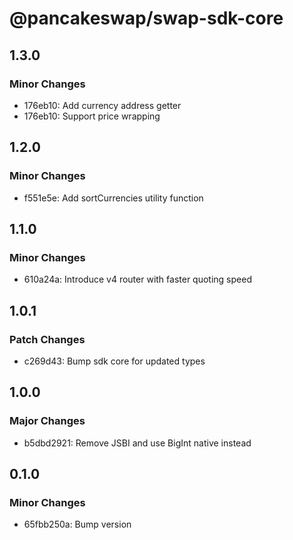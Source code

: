 # @pancakeswap/swap-sdk-core

## 1.3.0

### Minor Changes

- 176eb10: Add currency address getter
- 176eb10: Support price wrapping

## 1.2.0

### Minor Changes

- f551e5e: Add sortCurrencies utility function

## 1.1.0

### Minor Changes

- 610a24a: Introduce v4 router with faster quoting speed

## 1.0.1

### Patch Changes

- c269d43: Bump sdk core for updated types

## 1.0.0

### Major Changes

- b5dbd2921: Remove JSBI and use BigInt native instead

## 0.1.0

### Minor Changes

- 65fbb250a: Bump version
